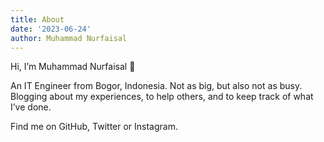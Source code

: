 ```yaml
---
title: About
date: '2023-06-24'
author: Muhammad Nurfaisal
---
```


Hi, I’m Muhammad Nurfaisal 👋

An IT Engineer from Bogor, Indonesia. Not as big, but also not as busy. Blogging about my experiences, to help others, and to keep track of what I’ve done.

Find me on GitHub, Twitter or Instagram.
